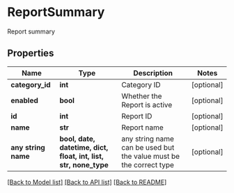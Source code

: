 # ReportSummary

Report summary

## Properties
Name | Type | Description | Notes
------------ | ------------- | ------------- | -------------
**category_id** | **int** | Category ID | [optional] 
**enabled** | **bool** | Whether the Report is active | [optional] 
**id** | **int** | Report ID | [optional] 
**name** | **str** | Report name | [optional] 
**any string name** | **bool, date, datetime, dict, float, int, list, str, none_type** | any string name can be used but the value must be the correct type | [optional]

[[Back to Model list]](../README.md#documentation-for-models) [[Back to API list]](../README.md#documentation-for-api-endpoints) [[Back to README]](../README.md)


